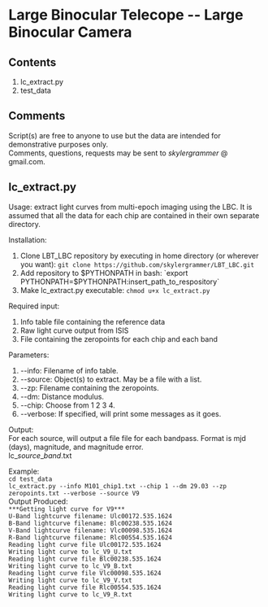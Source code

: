 Large Binocular Telecope -- Large Binocular Camera
==================================================
Contents
--------
1. lc_extract.py
2. test_data

Comments
--------
Script(s) are free to anyone to use but the data are intended for demonstrative purposes only.  
Comments, questions, requests may be sent to <i>skylergrammer</i> @ gmail.com.  

lc_extract.py
-------------
Usage: extract light curves from multi-epoch imaging using the LBC. It is assumed that all the data for each chip are contained in their own separate directory.  

Installation:  
1. Clone LBT_LBC repository by executing in home directory (or wherever you want): `git clone https://github.com/skylergrammer/LBT_LBC.git`  
2. Add repository to $PYTHONPATH in bash: `export PYTHONPATH=$PYTHONPATH:insert_path_to_respository`  
3. Make lc_extract.py executable: `chmod u+x lc_extract.py`

Required input:  
1. Info table file containing the reference data
2. Raw light curve output from ISIS  
3. File containing the zeropoints for each chip and each band  

Parameters:  
1. --info: Filename of info table.  
2. --source: Object(s) to extract. May be a file with a list.  
3. --zp: Filename containing the zeropoints.  
4. --dm: Distance modulus.  
5. --chip: Choose from 1 2 3 4.  
6. --verbose: If specified, will print some messages as it goes.  

Output:  
For each source, will output a file file for each bandpass.  Format is mjd (days), magnitude, and magnitude error.  
lc_<i>source</i>_<i>band</i>.txt

Example:  
`cd test_data`  
`lc_extract.py --info M101_chip1.txt --chip 1 --dm 29.03 --zp zeropoints.txt --verbose --source V9`  
Output Produced:  
`***Getting light curve for V9***`  
`U-Band lightcurve filename: Ulc00172.535.1624`  
`B-Band lightcurve filename: Blc00238.535.1624`  
`V-Band lightcurve filename: Vlc00098.535.1624`  
`R-Band lightcurve filename: Rlc00554.535.1624`  
`Reading light curve file Ulc00172.535.1624`  
`Writing light curve to lc_V9_U.txt`  
`Reading light curve file Blc00238.535.1624`  
`Writing light curve to lc_V9_B.txt`  
`Reading light curve file Vlc00098.535.1624`  
`Writing light curve to lc_V9_V.txt`  
`Reading light curve file Rlc00554.535.1624`  
`Writing light curve to lc_V9_R.txt`  
